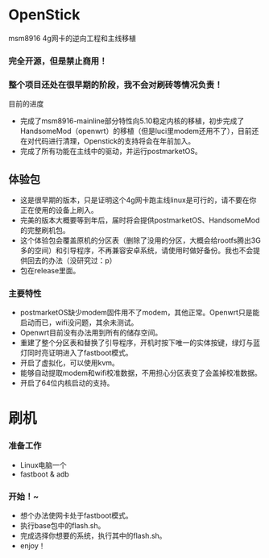 # OpenStick
msm8916 4g网卡的逆向工程和主线移植

### 完全开源，但是禁止商用！

### 整个项目还处在很早期的阶段，我不会对刷砖等情况负责！

目前的进度

* 完成了msm8916-mainline部分特性向5.10稳定内核的移植，初步完成了HandsomeMod（openwrt）的移植（但是luci里modem还用不了），目前还在对代码进行清理，Openstick的支持将会在年前加入。
* 完成了所有功能在主线中的驱动，并运行postmarketOS。



## 体验包

* 这是很早期的版本，只是证明这个4g网卡跑主线linux是可行的，请不要在你正在使用的设备上刷入。
* 完美的版本大概要等到年后，届时将会提供postmarketOS、HandsomeMod的完整刷机包。
* 这个体验包会覆盖原机的分区表（删除了没用的分区，大概会给rootfs腾出3G多的空间）和引导程序，不再兼容安卓系统，请使用时做好备份。我也不会提供回去的办法（没研究过：p）
* 包在release里面。

### 主要特性

* postmarketOS缺少modem固件用不了modem，其他正常。Openwrt只是能启动而已，wifi没问题，其余未测试。
* Openwrt目前没有办法用到所有的储存空间。
* 重建了整个分区表和替换了引导程序，开机时按下唯一的实体按键，绿灯与蓝灯同时亮证明进入了fastboot模式。
* 开启了虚拟化，可以使用kvm。
* 能够自动提取modem和wifi校准数据，不用担心分区表变了会盖掉校准数据。
* 开启了64位内核启动的支持。

# 刷机

### 准备工作

* Linux电脑一个
* fastboot & adb

### 开始！~

* 想个办法使网卡处于fastboot模式。
* 执行base包中的flash.sh。
* 完成选择你想要的系统，执行其中的flash.sh。
* enjoy！



